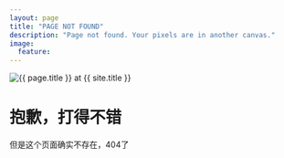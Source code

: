 ```yaml
---
layout: page
title: "PAGE NOT FOUND"
description: "Page not found. Your pixels are in another canvas."
image:
  feature: 
---  
```

<img src="{{ site.url }}/images/hmfaysal-404.jpg" alt="{{ page.title }} at {{ site.title }}">

<div class="text-center">
	<h1>抱歉，打得不错</h1>
	<p>但是这个页面确实不存在，404了</p>
</div>
